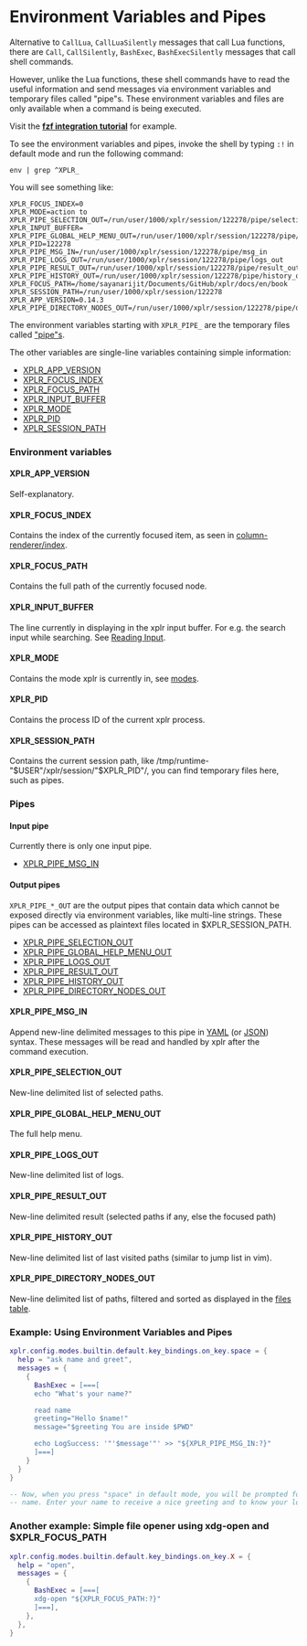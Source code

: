 # Environment Variables and Pipes

Alternative to `CallLua`, `CallLuaSilently` messages that call Lua functions,
there are `Call`, `CallSilently`, `BashExec`, `BashExecSilently` messages
that call shell commands.

However, unlike the Lua functions, these shell commands have to read the useful
information and send messages via environment variables and temporary files
called "pipe"s. These environment variables and files are only available when
a command is being executed.

Visit the [**fzf integration tutorial**][19]
for example.

To see the environment variables and pipes, invoke the shell by typing `:!` in default
mode and run the following command:

```
env | grep ^XPLR_
```

You will see something like:

```
XPLR_FOCUS_INDEX=0
XPLR_MODE=action to
XPLR_PIPE_SELECTION_OUT=/run/user/1000/xplr/session/122278/pipe/selection_out
XPLR_INPUT_BUFFER=
XPLR_PIPE_GLOBAL_HELP_MENU_OUT=/run/user/1000/xplr/session/122278/pipe/global_help_menu_out
XPLR_PID=122278
XPLR_PIPE_MSG_IN=/run/user/1000/xplr/session/122278/pipe/msg_in
XPLR_PIPE_LOGS_OUT=/run/user/1000/xplr/session/122278/pipe/logs_out
XPLR_PIPE_RESULT_OUT=/run/user/1000/xplr/session/122278/pipe/result_out
XPLR_PIPE_HISTORY_OUT=/run/user/1000/xplr/session/122278/pipe/history_out
XPLR_FOCUS_PATH=/home/sayanarijit/Documents/GitHub/xplr/docs/en/book
XPLR_SESSION_PATH=/run/user/1000/xplr/session/122278
XPLR_APP_VERSION=0.14.3
XPLR_PIPE_DIRECTORY_NODES_OUT=/run/user/1000/xplr/session/122278/pipe/directory_nodes_out
```

The environment variables starting with `XPLR_PIPE_` are the temporary files
called ["pipe"s][18].

The other variables are single-line variables containing simple information:
- [XPLR_APP_VERSION][30]
- [XPLR_FOCUS_INDEX][31]
- [XPLR_FOCUS_PATH][32]
- [XPLR_INPUT_BUFFER][33]
- [XPLR_MODE][34]
- [XPLR_PID][35]
- [XPLR_SESSION_PATH][36]

### Environment variables

#### XPLR_APP_VERSION

Self-explanatory.

#### XPLR_FOCUS_INDEX

Contains the index of the currently focused item, as seen in [column-renderer/index][10].

#### XPLR_FOCUS_PATH

Contains the full path of the currently focused node.

#### XPLR_INPUT_BUFFER

The line currently in displaying in the xplr input buffer. For e.g. the search input while searching. See [Reading Input][37].

#### XPLR_MODE

Contains the mode xplr is currently in, see [modes][11].

#### XPLR_PID

Contains the process ID of the current xplr process.

#### XPLR_SESSION_PATH

Contains the current session path, like /tmp/runtime-"$USER"/xplr/session/"$XPLR_PID"/, you can find temporary files here, such as pipes.

### Pipes

#### Input pipe

Currently there is only one input pipe.

- [XPLR_PIPE_MSG_IN][20]

#### Output pipes

`XPLR_PIPE_*_OUT` are the output pipes that contain data which cannot be
exposed directly via environment variables, like multi-line strings. 
These pipes can be accessed as plaintext files located in $XPLR_SESSION_PATH.

- [XPLR_PIPE_SELECTION_OUT][21]
- [XPLR_PIPE_GLOBAL_HELP_MENU_OUT][22]
- [XPLR_PIPE_LOGS_OUT][23]
- [XPLR_PIPE_RESULT_OUT][24]
- [XPLR_PIPE_HISTORY_OUT][25]
- [XPLR_PIPE_DIRECTORY_NODES_OUT][26]

#### XPLR_PIPE_MSG_IN

Append new-line delimited messages to this pipe in [YAML][27]
(or [JSON][7]) syntax. These messages will be read and
handled by xplr after the command execution.

#### XPLR_PIPE_SELECTION_OUT

New-line delimited list of selected paths.

#### XPLR_PIPE_GLOBAL_HELP_MENU_OUT

The full help menu.

#### XPLR_PIPE_LOGS_OUT

New-line delimited list of logs.

#### XPLR_PIPE_RESULT_OUT

New-line delimited result (selected paths if any, else the focused path)

#### XPLR_PIPE_HISTORY_OUT

New-line delimited list of last visited paths (similar to jump list in vim).

#### XPLR_PIPE_DIRECTORY_NODES_OUT

New-line delimited list of paths, filtered and sorted as displayed in the
[files table][28].

### Example: Using Environment Variables and Pipes

```lua
xplr.config.modes.builtin.default.key_bindings.on_key.space = {
  help = "ask name and greet",
  messages = {
    {
      BashExec = [===[
      echo "What's your name?"

      read name
      greeting="Hello $name!"
      message="$greeting You are inside $PWD"

      echo LogSuccess: '"'$message'"' >> "${XPLR_PIPE_MSG_IN:?}"
      ]===]
    }
  }
}

-- Now, when you press "space" in default mode, you will be prompted for your
-- name. Enter your name to receive a nice greeting and to know your location.
```

### Another example: Simple file opener using xdg-open and $XPLR_FOCUS_PATH

```lua
xplr.config.modes.builtin.default.key_bindings.on_key.X = {
  help = "open",
  messages = {
    {
      BashExec = [===[
      xdg-open "${XPLR_FOCUS_PATH:?}"
      ]===],
    },
  },
}
```

[7]: https://www.json.org
[10]: column-renderer.md#index
[11]: modes.md#modes
[18]: #pipes
[19]: configure-key-bindings.md#tutorial-adding-a-new-mode
[20]: #xplr_pipe_msg_in
[21]: #xplr_pipe_selection_out
[22]: #xplr_pipe_global_help_menu_out
[23]: #xplr_pipe_logs_out
[24]: #xplr_pipe_result_out
[25]: #xplr_pipe_history_out
[26]: #xplr_pipe_directory_nodes_out
[27]: https://www.yaml.org
[28]: layout.md#table
[30]: #xplr_app_version
[31]: #xplr_focus_index
[32]: #xplr_focus_path
[33]: #xplr_input_buffer
[34]: #xplr_mode
[35]: #xplr_pid
[36]: #xplr_session_path
[37]: messages.md#reading-input
